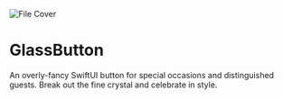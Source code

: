 ![File Cover](https://res.cloudinary.com/dewmpixcd/image/upload/v1731959701/github/glassbutton_j5v3ye.jpg)

# GlassButton

An overly-fancy SwiftUI button for special occasions and distinguished guests. Break out the fine crystal and celebrate in style.
